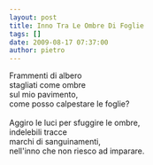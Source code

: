 ```yaml
---
layout: post
title: Inno Tra Le Ombre Di Foglie
tags: []
date: 2009-08-17 07:37:00
author: pietro
---
```

Frammenti di albero<br/>stagliati come ombre<br/>sul mio pavimento,<br/>come posso calpestare le foglie?<br/><br/>Aggiro le luci per sfuggire le ombre,<br/>indelebili tracce<br/>marchi di sanguinamenti,<br/>nell'inno che non riesco ad imparare.
